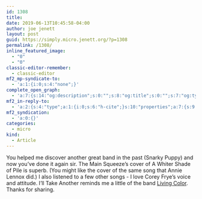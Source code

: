 ```yaml
---
id: 1308
title: 
date: 2019-06-13T10:45:58-04:00
author: joe jenett
layout: post
guid: https://simply.micro.jenett.org/?p=1308
permalink: /1308/
inline_featured_image:
  - "0"
  - "0"
classic-editor-remember:
  - classic-editor
mf2_mp-syndicate-to:
  - 'a:1:{i:0;s:4:"none";}'
complete_open_graph:
  - 'a:7:{s:14:"og:description";s:0:"";s:8:"og:title";s:0:"";s:7:"og:type";s:0:"";s:12:"twitter:card";s:7:"summary";s:15:"twitter:creator";s:0:"";s:19:"twitter:description";s:0:"";s:8:"og:image";s:0:"";}'
mf2_in-reply-to:
  - 'a:2:{s:4:"type";a:1:{i:0;s:6:"h-cite";}s:10:"properties";a:7:{s:9:"published";a:1:{i:0;s:25:"2019-06-11T02:56:30+00:00";}s:7:"updated";a:1:{i:0;s:25:"2019-06-11T02:56:30+00:00";}s:7:"summary";a:1:{i:0;s:120:"One of the bands I am happy to have recently discovered is The Main Squeeze – a funk and rock band, based in the US...";}s:4:"name";a:1:{i:0;s:16:"The Main Squeeze";}s:3:"url";a:1:{i:0;s:62:"https://justgoodmusic.philpin.com/2019/06/11/the-main-squeeze/";}s:8:"featured";a:1:{i:0;s:129:"https://i1.wp.com/justgoodmusic.philpin.com/wp-content/uploads/2019/06/Screen-Shot-2019-06-10-at-21.53.12.png?fit=668%2C670&ssl=1";}s:6:"author";a:2:{s:4:"type";a:1:{i:0;s:6:"h-card";}s:10:"properties";a:3:{s:4:"name";a:1:{i:0;s:23:"Jacob (Just Good Music)";}s:3:"url";a:1:{i:0;s:47:"https://justgoodmusic.philpin.com/author/jacob/";}s:5:"photo";a:1:{i:0;s:161:"https://secure.gravatar.com/avatar/24ceb83d1a24583eafe661a32a3fffad?s=40&d=https://justgoodmusic.philpin.com/wp-content/plugins/semantic-linkbacks/img/mm.jpg&r=g";}}}}}'
mf2_syndication:
  - 'a:0:{}'
categories:
  - micro
kind:
  - Article
---
```

You helped me discover another great band in the past (Snarky Puppy) and now you’ve done it again sir. The Main Squeeze’s cover of A Whiter Shade of Pile is superb. (You might like the cover of the same song that Annie Lennox did.) I also listened to a few other songs - I love Corey Frye’s voice and attitude. I’ll Take Another reminds me a little of the band [Living Color](https://en.wikipedia.org/wiki/Living_Colour). Thanks for sharing.